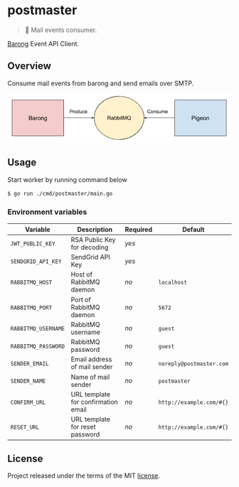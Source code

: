 # postmaster

> :incoming_envelope: Mail events consumer.

[Barong](https://www.github.com/rubykube/barong) Event API Client.

## Overview

Consume mail events from barong and send emails over SMTP.

![Overview](./resources/overview.png)

## Usage

Start worker by running command below

```sh
$ go run ./cmd/postmaster/main.go
```

### Environment variables

| Variable            | Description                         | Required | Default              |
|---------------------|-------------------------------------|----------|----------------------|
| `JWT_PUBLIC_KEY`    | RSA Public Key for decoding         | *yes*    |                      |
| `SENDGRID_API_KEY`  | SendGrid API Key                    | *yes*    |                      |
| `RABBITMQ_HOST`     | Host of RabbitMQ daemon             | *no*     | `localhost`          |
| `RABBITMQ_PORT`     | Port of RabbitMQ daemon             | *no*     | `5672`               |
| `RABBITMQ_USERNAME` | RabbitMQ username                   | *no*     | `guest`              |
| `RABBITMQ_PASSWORD` | RabbitMQ password                   | *no*     | `guest`              |
| `SENDER_EMAIL`      | Email address of mail sender        | *no*     | `noreply@postmaster.com` |
| `SENDER_NAME `      | Name of mail sender                 | *no*     | `postmaster`             |
| `CONFIRM_URL`       | URL template for confirmation email | *no*     | `http://example.com/#{}` |
| `RESET_URL`         | URL template for reset password     | *no*     | `http://example.com/#{}` |

## License

Project released under the terms of the MIT [license](./LICENSE).
